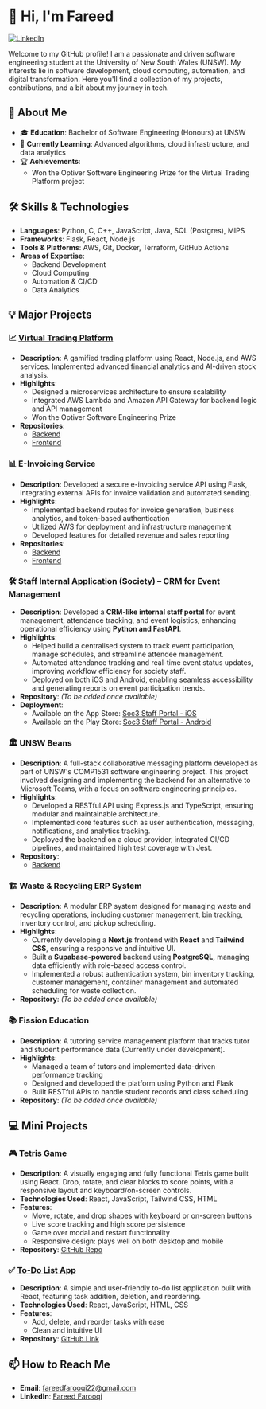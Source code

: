 # 👋 Hi, I'm Fareed

[![LinkedIn](https://img.shields.io/badge/LinkedIn-0077B5?style=for-the-badge&logo=linkedin&logoColor=white)](http://www.linkedin.com/in/fareed-farooqi-6519812a2)

Welcome to my GitHub profile! I am a passionate and driven software engineering student at the University of New South Wales (UNSW). My interests lie in software development, cloud computing, automation, and digital transformation. Here you'll find a collection of my projects, contributions, and a bit about my journey in tech.

## 🚀 About Me

- 🎓 **Education**: Bachelor of Software Engineering (Honours) at UNSW
- 🌱 **Currently Learning**: Advanced algorithms, cloud infrastructure, and data analytics
- 🏆 **Achievements**:
  - Won the Optiver Software Engineering Prize for the Virtual Trading Platform project

## 🛠 Skills & Technologies

- **Languages**: Python, C, C++, JavaScript, Java, SQL (Postgres), MIPS
- **Frameworks**: Flask, React, Node.js
- **Tools & Platforms**: AWS, Git, Docker, Terraform, GitHub Actions
- **Areas of Expertise**:
  - Backend Development
  - Cloud Computing
  - Automation & CI/CD
  - Data Analytics

## 💡 Major Projects

### 📈 [Virtual Trading Platform](https://main.d34lkhx9u8kgt9.amplifyapp.com/)
- **Description**: A gamified trading platform using React, Node.js, and AWS services. Implemented advanced financial analytics and AI-driven stock analysis.
- **Highlights**:
  - Designed a microservices architecture to ensure scalability
  - Integrated AWS Lambda and Amazon API Gateway for backend logic and API management
  - Won the Optiver Software Engineering Prize
- **Repositories**:
  - [Backend](https://github.com/fareedfarooqi/Crescent_Byte_Virtual_Trading_Backend_Standalone)
  - [Frontend](https://github.com/fareedfarooqi/Crescent_Byte_Virtual_Trading_Frontend_Standalone)

### 📊 E-Invoicing Service
- **Description**: Developed a secure e-invoicing service API using Flask, integrating external APIs for invoice validation and automated sending.
- **Highlights**:
  - Implemented backend routes for invoice generation, business analytics, and token-based authentication
  - Utilized AWS for deployment and infrastructure management
  - Developed features for detailed revenue and sales reporting
- **Repositories**:
  - [Backend](https://github.com/fareedfarooqi/E-Invoicing_Service_Backend_Standalone)
  - [Frontend](https://github.com/fareedfarooqi/E-Invoicing_Service_Frontend_Standalone)

### 🛠️ Staff Internal Application (Society) – CRM for Event Management  
- **Description**: Developed a **CRM-like internal staff portal** for event management, attendance tracking, and event logistics, enhancing operational efficiency using **Python and FastAPI**.  
- **Highlights**:  
  - Helped build a centralised system to track event participation, manage schedules, and streamline attendee management.  
  - Automated attendance tracking and real-time event status updates, improving workflow efficiency for society staff.  
  - Deployed on both iOS and Android, enabling seamless accessibility and generating reports on event participation trends.
- **Repository**: *(To be added once available)*
- **Deployment**:  
  - Available on the App Store: [Soc3 Staff Portal - iOS](https://apps.apple.com/au/app/unsw-soc3-staff-portal/id6476927598)  
  - Available on the Play Store: [Soc3 Staff Portal - Android](https://play.google.com/store/apps/details?id=com.unswsoc3.internal&hl=en_AU)

### 🏛 UNSW Beans
- **Description**: A full-stack collaborative messaging platform developed as part of UNSW's COMP1531 software engineering project. This project involved designing and implementing the backend for an alternative to Microsoft Teams, with a focus on software engineering principles.
- **Highlights**:
  - Developed a RESTful API using Express.js and TypeScript, ensuring modular and maintainable architecture.
  - Implemented core features such as user authentication, messaging, notifications, and analytics tracking.
  - Deployed the backend on a cloud provider, integrated CI/CD pipelines, and maintained high test coverage with Jest.
- **Repository**:
  - [Backend](https://github.com/fareedfarooqi/UNSW_Beans)

### 🏗 Waste & Recycling ERP System
- **Description**: A modular ERP system designed for managing waste and recycling operations, including customer management, bin tracking, inventory control, and pickup scheduling.
- **Highlights**:
  - Currently developing a **Next.js** frontend with **React** and **Tailwind CSS**, ensuring a responsive and intuitive UI.
  - Built a **Supabase-powered** backend using **PostgreSQL**, managing data efficiently with role-based access control.
  - Implemented a robust authentication system, bin inventory tracking, customer management, container management and automated scheduling for waste collection.
- **Repository**: *(To be added once available)*

### 📚 Fission Education
- **Description**: A tutoring service management platform that tracks tutor and student performance data (Currently under development).
- **Highlights**:
  - Managed a team of tutors and implemented data-driven performance tracking
  - Designed and developed the platform using Python and Flask
  - Built RESTful APIs to handle student records and class scheduling
- **Repository**: *(To be added once available)*

## 💻 Mini Projects

### 🎮 [Tetris Game](https://tetris-one-dusky.vercel.app/)
- **Description**: A visually engaging and fully functional Tetris game built using React. Drop, rotate, and clear blocks to score points, with a responsive layout and keyboard/on-screen controls.
- **Technologies Used**: React, JavaScript, Tailwind CSS, HTML
- **Features**:
  - Move, rotate, and drop shapes with keyboard or on-screen buttons
  - Live score tracking and high score persistence
  - Game over modal and restart functionality
  - Responsive design: plays well on both desktop and mobile
- **Repository**: [GitHub Repo](https://github.com/fareedfarooqi/tetris)

### ✅ [To-Do List App](https://todo-list-react-iota-mauve.vercel.app/)
- **Description**: A simple and user-friendly to-do list application built with React, featuring task addition, deletion, and reordering.
- **Technologies Used**: React, JavaScript, HTML, CSS
- **Features**:
  - Add, delete, and reorder tasks with ease
  - Clean and intuitive UI
- **Repository**: [GitHub Link](https://github.com/fareedfarooqi/todo-list-react)


## 📫 How to Reach Me

- **Email**: fareedfarooqi22@gmail.com
- **LinkedIn**: [Fareed Farooqi](http://www.linkedin.com/in/fareed-farooqi-6519812a2)

<!---
fareedfarooqi/fareedfarooqi is a ✨ special ✨ repository because its `README.md` (this file) appears on your GitHub profile.
You can click the Preview link to take a look at your changes.
--->
